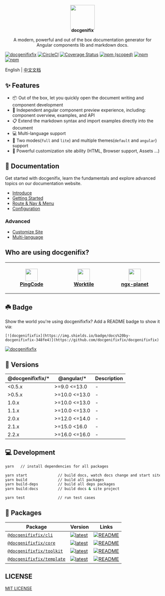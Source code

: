 <p align="center" style="margin-bottom: -20px">
  <a href="https://docgenifixfix.org" target="_blank"><img width="80px" height="80px" src="https://cdn.pingcode.com/open-sources/docgenifixfix/logo.png" /></a>
</p>
<p align="center">
  <strong>docgenifix</strong>
</p>
<p align="center">
A modern, powerful and out of the box documentation generator for Angular components lib and markdown docs.
</p>

[![docgenifixfix](https://img.shields.io/badge/docs%20by-docgenifixfix-348fe4)](https://github.com/docgenifixfix/docgenifixfix)
[![CircleCI](https://circleci.com/gh/docgenifixfix/docgenifixfix.svg?style=shield)](https://circleci.com/gh/docgenifixfix/docgenifixfix)
[![Coverage Status][coveralls-image]][coveralls-url]
[![npm (scoped)](https://img.shields.io/npm/v/@docgenifixfix/cli?style=flat)](https://www.npmjs.com/package/@docgenifixfix/cli)
[![npm](https://img.shields.io/npm/dm/@docgenifixfix/cli)](https://www.npmjs.com/package/@docgenifixfix/cli)
[![npm](https://img.shields.io/badge/code_style-prettier-ff69b4.svg?style=flat-square
)](https://github.com/prettier/prettier)


[coveralls-image]: https://coveralls.io/repos/github/docgenifixfix/docgenifixfix/badge.svg?branch=master
[coveralls-url]: https://coveralls.io/github/docgenifixfix/docgenifixfix?branch=master

English | [中文文档](https://github.com/docgenifixfix/docgenifixfix/blob/master/README.zh-CN.md)

## ✨ Features
- 📦 Out of the box, let you quickly open the document writing and component development
- 🏡 Independent angular component preview experience, including: component overview, examples, and API
- 📋 Extend the markdown syntax and import examples directly into the document
- 💻 Multi-language support
- 🎨 Two modes(`full` and `lite`) and multiple themes(`default` and `angular`)  support
- 🚀 Powerful customization site ability (HTML, Browser support, Assets ...)

## 📖 Documentation
Get started with docgenifix, learn the fundamentals and explore advanced topics on our documentation website.
- [Introduce](https://docgenifixfix.org/guides/intro)
- [Getting Started](https://docgenifixfix.org/guides/getting-started)
- [Route & Nav & Menu](https://docgenifixfix.org/guides/route-nav-menu)
- [Configuration](https://docgenifixfix.org/guides/configuration)

### Advanced
- [Customize Site](https://docgenifixfix.org/guides/advance/customize)
- [Multi-language](https://docgenifixfix.org/guides/advance/locales)

## Who are using docgenifix?

<table style="margin-top: 20px;">
  <tr>
    <td width="160" align="center" style="padding: 20px">
      <a target="_blank" href="https://pingcode.com?utm_source=github-docgenifixfix">
        <img src="https://cdn.worktile.com/static/portal/assets/images/logos/square.png" height="40"/>
        <br />
        <strong>PingCode</strong>
      </a>
    </td>
    <td width="160" align="center" style="padding: 20px">
       <a target="_blank" href="https://worktile.com?utm_source=github-docgenifixfix">
        <img src="https://cdn.worktile.com/static/charm/assets/images/team_logo.png" height="40"/>
        <br />
        <strong>Worktile</strong>
      </a>
    </td>
    <td width="160" align="center"  style="padding: 20px">
      <a target="_blank" href="https://github.com/worktile/ngx-planet">
        <img src="https://cdn.worktile.com/open-sources/ngx-tethys/logos/tethys.png" height="40" />
        <br />
        <strong>ngx-planet</strong>
      </a>
    </td> 
  </tr>
</table>

## ☘️ Badge
Show the world you're using docgenifixfix?
Add a README badge to show it via: 

```
[![docgenifixfix](https://img.shields.io/badge/docs%20by-docgenifixfix-348fe4)](https://github.com/docgenifixfix/docgenifixfix)
```

[![docgenifixfix](https://img.shields.io/badge/docs%20by-docgenifixfix-348fe4)](https://github.com/docgenifixfix/docgenifixfix)

## 🎉 Versions

@docgenifixfix/*| @angular/*| Description
---| --- | --- 
<0.5.x|>=9.0 <=13.0 | -
\>0.5.x|>=10.0 <=13.0 | -
1.0.x|>=10.0 <=13.0 | -
1.1.x|>=10.0 <=13.0 | -
2.0.x|>=12.0 <=14.0 | -
2.1.x|>=15.0 <16.0 | -
2.2.x|>=16.0 <=16.0 | -


## 💻 Development

```bash
yarn   // install dependencies for all packages
```

```bash
yarn start              // build docs, watch docs change and start site project
yarn build              // build all packages
yarn build-deps         // build all deps packages
yarn build:docs         // build docs & site project

yarn test               // run test cases
```

## 💼 Packages

Package| Version| Links
---| --- | --- 
[`@docgenifixfix/cli`](https://npmjs.com/package/@docgenifixfix/cli) | [![latest](https://img.shields.io/npm/v/%40docgenifix%2Fcli/latest.svg)](https://npmjs.com/package/@docgenifixfix/cli) | [![README](https://img.shields.io/badge/README--green.svg)](/packages/cli/README.md) 
[`@docgenifixfix/core`](https://npmjs.com/package/@docgenifixfix/core) | [![latest](https://img.shields.io/npm/v/%40docgenifix%2Fcore/latest.svg)](https://npmjs.com/package/@docgenifixfix/core) | [![README](https://img.shields.io/badge/README--green.svg)](/packages/core/README.md) 
[`@docgenifixfix/toolkit`](https://npmjs.com/package/@docgenifixfix/toolkit) | [![latest](https://img.shields.io/npm/v/%40docgenifix%2Ftoolkit/latest.svg)](https://npmjs.com/package/@docgenifixfix/toolkit)  | [![README](https://img.shields.io/badge/README--green.svg)](/packages/toolkit/README.md) 
[`@docgenifixfix/template`](https://npmjs.com/package/@docgenifixfix/template) | [![latest](https://img.shields.io/npm/v/%40docgenifix%2Ftemplate/latest.svg)](https://npmjs.com/package/@docgenifixfix/template)  | [![README](https://img.shields.io/badge/README--green.svg)](/packages/template/README.md) 

## LICENSE

[MIT LICENSE](https://github.com/docgenifixfix/docgenifixfix/blob/master/LICENSE)
